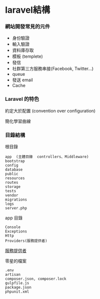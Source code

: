
# laravel結構

### 網站開發常見的元件

  - 身份驗證
  - 輸入驗證
  - 資料庫存取
  - 模板 (templete)
  - 發信
  - 社群第三方服務串接(Facebook, Twitter...)
  - queue
  - 發送 email
  - Cache

### Laravel 的特色

約定大於配置 (convention over configuration)

簡化學習曲線

### 目錄結構
根目錄

    app  (主體目錄  controllers、Middleware)
    bootstrap
    config
    database
    public
    resources
    routes
    storage
    tests
    vendor
    migrations
    logs
    server.php
    
app 目錄

    Console
    Exceptions
    Http
    Providers(服務提供者)
    
[服務提供者](https://laravel.tw/docs/5.0/providers)

零星的檔案

    .env
    artisan
    composer.json, composer.lock
    gulpfile.js
    package.json
    phpunit.xml
